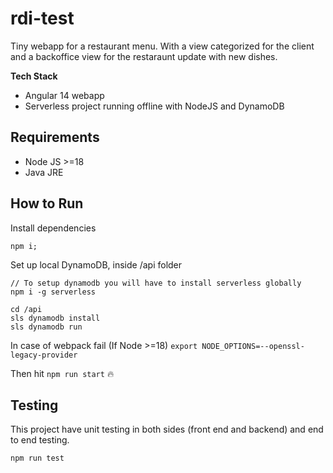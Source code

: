 # rdi-test

Tiny webapp for a restaurant menu. 
With a view categorized for the client and a backoffice view for the restaraunt update with new dishes.

**Tech Stack**
 - Angular 14 webapp
 - Serverless project running offline with NodeJS and DynamoDB

## Requirements

- Node JS >=18
- Java JRE

## How to Run

Install dependencies
```
npm i;
```

Set up local DynamoDB, inside /api folder
```
// To setup dynamodb you will have to install serverless globally
npm i -g serverless

cd /api
sls dynamodb install
sls dynamodb run
```

In case of webpack fail (If Node >=18)
```export NODE_OPTIONS=--openssl-legacy-provider```

Then hit ```npm run start``` 🔥

## Testing

This project have unit testing in both sides (front end and backend) and end to end testing.

```npm run test```